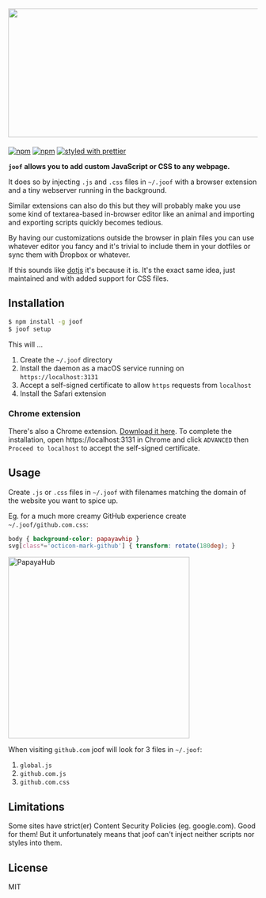 <h1><center><img src='https://s3.brnbw.com/Joof-title-gq1SN6Paes.png' width=530 height=260 /></center></h1>

[![npm](https://img.shields.io/npm/v/joof.svg)](https://www.npmjs.com/package/joof)
[![npm](https://img.shields.io/npm/l/joof.svg)](https://github.com/mikker/joof/blob/master/LICENSE)
[![styled with prettier](https://img.shields.io/badge/styled_with-prettier-ff69b4.svg)](https://github.com/prettier/prettier)

**`joof` allows you to add custom JavaScript or CSS to any webpage.**

It does so by injecting `.js` and `.css` files in `~/.joof` with a browser extension and a tiny webserver running in the background.

Similar extensions can also do this but they will probably make you use some kind of textarea-based in-browser editor like an animal and importing and exporting scripts quickly becomes tedious.

By having our customizations outside the browser in plain files you can use whatever editor you fancy and it's trivial to include them in your dotfiles or sync them with Dropbox or whatever.

If this sounds like [dotjs](https://github.com/defunkt/dotjs) it's because it is. It's the exact same idea, just maintained and with added support for CSS files.

## Installation

```sh
$ npm install -g joof
$ joof setup
```

This will …

1. Create the `~/.joof` directory
2. Install the daemon as a macOS service running on `https://localhost:3131`
3. Accept a self-signed certificate to allow `https` requests from `localhost`
4. Install the Safari extension

### Chrome extension

There's also a Chrome extension. [Download it here](https://github.com/mikker/joof/raw/master/ext/chrome.crx). To complete the installation, open https://localhost:3131 in Chrome and click `ADVANCED` then `Proceed to localhost` to accept the self-signed certificate.

## Usage

Create `.js` or `.css` files in `~/.joof` with filenames matching the domain of the website you want to spice up.

Eg. for a much more creamy GitHub experience create `~/.joof/github.com.css`:

```css
body { background-color: papayawhip }
svg[class*='octicon-mark-github'] { transform: rotate(180deg); }
```

<img src='https://s3.brnbw.com/Screen-Shot-2017-07-05-at-11.42.57-zNJKFuWnp5.png' alt='PapayaHub' width=366 />

When visiting `github.com` joof will look for 3 files in `~/.joof`:

1. `global.js`
2. `github.com.js`
3. `github.com.css`

## Limitations

Some sites have strict(er) Content Security Policies (eg. google.com). Good for them! But it unfortunately means that joof can't inject neither scripts nor styles into them.

## License

MIT
